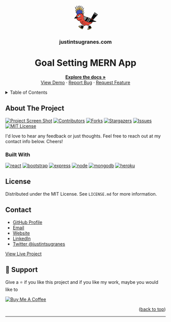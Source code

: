 <a name="readme-top"></a>

<!-- INSERT STATUS BADGES HERE -->

<!-- PROJECT LOGO -->
<br />
<div align="center">
  <a href="https://github.com/justintsugranes/">
    <img src="frontend/src/logo.jpg" alt="Logo" width="80" height="80">
  </a>

<h3 align="center">justintsugranes.com</h3>

  <h1 align="center">Goal Setting MERN App</h1>

  <p align="center">
    <a href="https://github.com/justintsugranes/project_mern-goals-app"><strong>Explore the docs »</strong></a>
    <br />
    <a href="https://justintsugranesmerngoalsapp.herokuapp.com/">View Demo</a>
    ·
    <a href="https://github.com/justintsugranes/project_mern-goals-app/issues">Report Bug</a>
    ·
    <a href="https://github.com/justintsugranes/project_mern-goals-app/issues">Request Feature</a>
  </p>
</div>

<!-- TABLE OF CONTENTS -->
<details>
  <summary>Table of Contents</summary>
  <ol>
    <li>
      <a href="#about-the-project">About The Project</a>
      <ul>
        <li><a href="#built-with">Built With</a></li>
      </ul>
    </li>
    <!-- <li>
      <a href="#getting-started">Getting Started</a>
      <ul>
        <li><a href="#prerequisites">Prerequisites</a></li>
        <li><a href="#installation">Installation</a></li>
      </ul>
    </li>
    <li><a href="#usage">Usage</a></li>
    <li><a href="#roadmap">Roadmap</a></li> -->
    <li><a href="#license">License</a></li>
    <li><a href="#contact">Contact</a></li>
  </ol>
</details>

<!-- ABOUT THE PROJECT -->

## About The Project

[![Project Screen Shot][project-screenshot]][project-url]
[![Contributors][contributors-shield]][contributors-url]
[![Forks][forks-shield]][forks-url]
[![Stargazers][stars-shield]][stars-url]
[![Issues][issues-shield]][issues-url]
[![MIT License][license-shield]][license-url]

I'd love to hear any feedback or just thoughts. Feel free to reach out at my contact info below. Cheers!

### Built With

[![react]][react-url]
[![bootstrap]][bootstrap-url]
[![express]][express-url]
[![node]][node-url]
[![mongodb]][mongodb-url]
[![heroku]][heroku-url]

<!-- GETTING STARTED -->

<!-- ## Getting Started

This is an example of how you may give instructions on setting up your project locally.
To get a local copy up and running follow these simple example steps.

### Prerequisites

This is an example of how to list things you need to use the software and how to install them.

- npm

  ```sh
  npm install npm@latest -g
  ``` -->

<!-- ### Installation

1. Get a free API Key at [https://example.com][api-key-link]

2. Clone the repo

   ```sh
   git clone https://github.com/justintsugranes/project_mern-goals-app.git
   ```

3. Install NPM packages

   ```sh
   npm install
   ```

4. Enter your API in `config.js`

   ```js
   const API_KEY = 'ENTER YOUR API'
   ``` -->

<!-- USAGE EXAMPLES -->

<!-- ## Usage

Use this space to show useful examples of how a project can be used. Additional screenshots, code examples and demos work well in this space. You may also link to more resources.

_For more examples, please refer to the [Documentation][repo-url]_ -->

<!-- ROADMAP -->
<!-- ## Roadmap

- [ ] Feature 1
- [ ] Feature 2
- [ ] Feature 3
  - [ ] Nested Feature

See the [open issues][issues-url] for a full list of proposed features (and known issues). -->

<!-- LICENSE -->

## License

Distributed under the MIT License. See `LICENSE.md` for more information.

<!-- CONTACT -->

## Contact

- [GitHub Profile](https://github.com/justintsugranes 'Justin Tsugranes')
- [Email](mailto:justinjontsugranes@gmail.com?subject=Hi 'Hi, from GitHub!')
- [Website](https://justintsugranes.com 'Welcome')
- [LinkedIn](https://linkedin.com/in/justintsugranes)
- [Twitter @justintsugranes](https://twitter.com/justintsugranes)

[View Live Project][project-url]

## 🤝 Support

Give a ⭐️ if you like this project and if you like my work, maybe you would like to

<a href="https://www.buymeacoffee.com/tsugranes" target="_blank"><img src="https://cdn.buymeacoffee.com/buttons/v2/default-red.png" alt="Buy Me A Coffee" width="150"></a>

<p align="right">(<a href="#readme-top">back to top</a>)</p>

<!-- ACKNOWLEDGMENTS -->
<!-- ## Acknowledgments

- []()
- []()
- []()

<p align="right">(<a href="#readme-top">back to top</a>)</p> -->

---

<!-- MARKDOWN LINKS & IMAGES -->
<!-- https://www.markdownguide.org/basic-syntax/#reference-style-links -->
<!-- TODO: UPDATE PROJECT INFO -->

<!-- [api-key-link]: insert link -->

[repo-url]: https://github.com/justintsugranes/project_mern-goals-app.git
[project-url]: https://justintsugranesmerngoalsapp.herokuapp.com/
[project-screenshot]: frontend/src/project-screenshot.jpg
[contributors-shield]: https://img.shields.io/github/contributors/justintsugranes/project_mern-goals-app.svg?style=for-the-badge
[contributors-url]: https://github.com/justintsugranes/project_mern-goals-app/graphs/contributors
[forks-shield]: https://img.shields.io/github/forks/justintsugranes/project_mern-goals-app.svg?style=for-the-badge
[forks-url]: https://github.com/justintsugranes/project_mern-goals-app/network/members
[stars-shield]: https://img.shields.io/github/stars/justintsugranes/project_mern-goals-app.svg?style=for-the-badge
[stars-url]: https://github.com/justintsugranes/project_mern-goals-app/stargazers
[issues-shield]: https://img.shields.io/github/issues/justintsugranes/project_mern-goals-app.svg?style=for-the-badge
[issues-url]: https://github.com/justintsugranes/project_mern-goals-app/issues
[license-shield]: https://img.shields.io/github/license/justintsugranes/project_mern-goals-app.svg?style=for-the-badge
[license-url]: https://github.com/justintsugranes/project_mern-goals-app/blob/master/LICENSE.txt

<!-- TECH SHIELDS/LINKS -->
<!-- TODO ALPHABETIZE ALL ICONS -->

<!-- [next]: https://img.shields.io/badge/next.js-000000?style=for-the-badge&logo=nextdotjs&logoColor=white -->
<!-- [next-url]: https://nextjs.org/ -->

[react]: https://img.shields.io/badge/React-20232A?style=for-the-badge&logo=react&logoColor=61DAFB
[react-url]: https://reactjs.org/

<!-- [vue]: https://img.shields.io/badge/Vue.js-35495E?style=for-the-badge&logo=vuedotjs&logoColor=4FC08D -->
<!-- [vue-url]: https://vuejs.org/ -->

<!-- [angular]: https://img.shields.io/badge/Angular-DD0031?style=for-the-badge&logo=angular&logoColor=white -->
<!-- [angular-url]: https://angular.io/ -->

<!-- [svelte]: https://img.shields.io/badge/Svelte-4A4A55?style=for-the-badge&logo=svelte&logoColor=FF3E00 -->
<!-- [svelte-url]: https://svelte.dev/ -->

<!-- [laravel]: https://img.shields.io/badge/Laravel-FF2D20?style=for-the-badge&logo=laravel&logoColor=white -->
<!-- [laravel-url]: https://laravel.com -->

[bootstrap]: https://img.shields.io/badge/Bootstrap-563D7C?style=for-the-badge&logo=bootstrap&logoColor=white
[bootstrap-url]: https://getbootstrap.com

<!-- [jquery]: https://img.shields.io/badge/jQuery-0769AD?style=for-the-badge&logo=jquery&logoColor=white -->
<!-- [jquery-url]: https://jquery.com -->

<!-- TODO ADD ICONS / LINKS FOR THESE -->

[mongodb]: https://img.shields.io/badge/MongoDB-47A248?style=for-the-badge&logo=mongodb&logoColor=white
[mongodb-url]: https://getbootstrap.com
[jwt]: https://img.shields.io/badge/Bootstrap-563D7C?style=for-the-badge&logo=bootstrap&logoColor=white
[jwt-url]: https://getbootstrap.com
[bcrypt]: https://img.shields.io/badge/Bootstrap-563D7C?style=for-the-badge&logo=bootstrap&logoColor=white
[bcrypt-url]: https://getbootstrap.com
[redux]: https://img.shields.io/badge/Bootstrap-563D7C?style=for-the-badge&logo=bootstrap&logoColor=white
[redux-url]: https://getbootstrap.com
[postman]: https://img.shields.io/badge/Bootstrap-563D7C?style=for-the-badge&logo=bootstrap&logoColor=white
[postman-url]: https://getbootstrap.com
[react-icons]: https://img.shields.io/badge/Bootstrap-563D7C?style=for-the-badge&logo=bootstrap&logoColor=white
[react-icons-url]: https://getbootstrap.com
[concurrently]: https://img.shields.io/badge/Bootstrap-563D7C?style=for-the-badge&logo=bootstrap&logoColor=white
[concurrently-url]: https://getbootstrap.com
[axios]: https://img.shields.io/badge/Bootstrap-563D7C?style=for-the-badge&logo=bootstrap&logoColor=white
[axios-url]: https://getbootstrap.com
[react-toastify]: https://img.shields.io/badge/Bootstrap-563D7C?style=for-the-badge&logo=bootstrap&logoColor=white
[react-toastify-url]: https://getbootstrap.com
[heroku]: https://img.shields.io/badge/Heroku-563D7C?style=for-the-badge&logo=heroku&logoColor=white
[heroku-url]: https://www.heroku.com/
[node]: https://img.shields.io/badge/Node.Js-2343853?style=for-the-badge&logo=node.js&logoColor=white
[node-url]: https://getbootstrap.com
[express]: https://img.shields.io/badge/Express.js-563D7C?style=for-the-badge&logo=express&logoColor=white
[express-url]: https://getbootstrap.com
[postgresql]: https://img.shields.io/badge/Bootstrap-563D7C?style=for-the-badge&logo=bootstrap&logoColor=white
[postgresql-url]: https://getbootstrap.com
